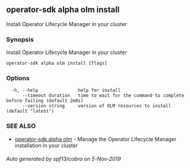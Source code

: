 ## operator-sdk alpha olm install

Install Operator Lifecycle Manager in your cluster

### Synopsis

Install Operator Lifecycle Manager in your cluster

```
operator-sdk alpha olm install [flags]
```

### Options

```
  -h, --help               help for install
      --timeout duration   time to wait for the command to complete before failing (default 2m0s)
      --version string     version of OLM resources to install (default "latest")
```

### SEE ALSO

* [operator-sdk alpha olm](operator-sdk_alpha_olm.md)	 - Manage the Operator Lifecycle Manager installation in your cluster

###### Auto generated by spf13/cobra on 5-Nov-2019

